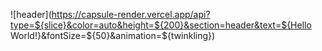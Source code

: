 ![header](https://capsule-render.vercel.app/api?type=${slice}&color=auto&height=${200}&section=header&text=${Hello World!}&fontSize=${50}&animation=${twinkling})
